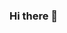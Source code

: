 ### Hi there 👋

<!--
**TekWiz2021/TekWiz2021** is a ✨ _special_ ✨ repository because its `README.md` (this file) appears on your GitHub profile.

Here are some ideas to get you started:

Winfile.exe Updated See Install... Looking to add new file to menu ( Right Click )  
cmd   set>newfile.txt  works nice to make a new file no errors
would like to add it to the right click menu. 
I changed a bunch of cosmetics in my version of Winfile.exe
You can get a command prompt CMD by just pressing Ctrl k  ...Ctrl p for Powershell.
